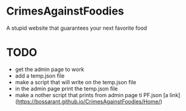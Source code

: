 # CrimesAgainstFoodies
A stupid website that guarantees your next favorite food


# TODO
* get the admin page to work
* add a temp.json file
* make a script that will write on the temp.json file
* in the admin page print the temp.json file
* make a nother script that prints from admin page ti PF.json
[a link] (https://bossarant.github.io/CrimesAgainstFoodies/Home/)
